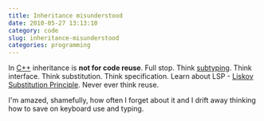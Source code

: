 ```yaml
---
title: Inheritance misunderstood
date: 2010-05-27 13:13:10
category: code
slug: inheritance-misunderstood
categories: programming
---
```


In [C++](http://www.parashift.com/c++-faq-lite/smalltalk.html) inheritance is **not for code reuse**. Full stop. Think [subtyping](http://en.wikipedia.org/wiki/Subtyping). Think interface. Think substitution. Think specification. Learn about LSP - [Liskov Substitution Principle](http://en.wikipedia.org/wiki/Liskov_substitution_principle). Never ever think reuse.


I'm amazed, shamefully, how often I forget about it and I drift away thinking how to save on keyboard use and typing.
